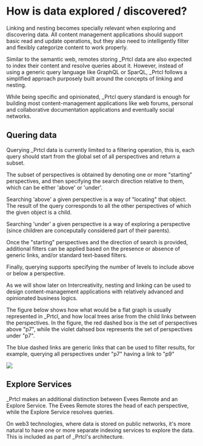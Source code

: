# How is data explored / discovered?

Linking and nesting becomes specially relevant when exploring and discovering data. All content management applications should support basic read and update operations, but they also need to intelligently filter and flexibly categorize content to work properly.

Similar to the semantic web, remotes storing \_Prtcl data are also expected to index their content and resolve queries about it. However, instead of using a generic query language like GraphQL or SparQL, \_Prtcl follows a simplified approach purposely built around the concepts of linking and nesting.

While being specific and opinionated, \_Prtcl query standard is enough for building most content-management applications like web forums, personal and collaborative documentation applications and eventually social networks.

## Quering data

Querying \_Prtcl data is currently limited to a filtering operation, this is, each query should start from the global set of all perspectives and return a subset.

The subset of perspectives is obtained by denoting one or more "starting" perspectives, and then specifying the search direction relative to them, which can be either 'above' or 'under'.

Searching 'above' a given perspective is a way of "locating" that object. The result of the query corresponds to all the other perspectives of which the given object is a child.

Searching 'under' a given perspective is a way of exploring a perspective (since children are conceputally considered part of their parents).

Once the "starting" perspectives and the direction of search is provided, additional filters can be applied based on the presence or absence of generic links, and/or standard text-based filters.

Finally, querying supports specifying the number of levels to include above or below a perspective.

As we will show later on Intercreativity, nesting and linking can be used to design content-management applications with relatively advanced and opinionated business logics.

The figure below shows how what would be a flat graph is usually represented in \_Prtcl, and how local trees arise from the child links between the perspectives. In the figure, the red dashed box is the set of perspectives above "p7", while the violet dahsed box represents the set of perspectives under "p7".

The blue dashed links are generic links that can be used to filter results, for example, querying all perspectives under "p7" having a link to "p9"

![](https://docs.google.com/drawings/d/e/2PACX-1vT1REC7ejiZx8QLJ_kBNp06tHxzUS9LHzEv4tx-8W1R1gab_iNVCoB5GbPyIyItVcsrsoZmbjq52y5F/pub?w=620&h=729)

## Explore Services

\_Prtcl makes an additional distinction between Evees Remote and an Explore Service. The Evees Remote stores the head of each perspective, while the Explore Service resolves queries.

On web3 technologies, where data is stored on public networks, it's more natural to have one or more separate indexing services to explore the data. This is included as part of \_Prtcl's architecture.

